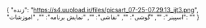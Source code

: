 {
  "زنده": "https://s4.uupload.ir/files/picsart_07-25-07.29.13_ijt3.png",
  "اسپینر": "",
  "گوشی": "",
  "نقاشی": "",
  "نمایش برنامه": "",
  "اموزشات": ""
}
